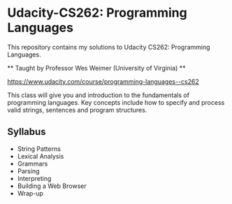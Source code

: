 # Udacity-CS262: Programming Languages

This repository contains my solutions to Udacity CS262: Programming Languages.

** Taught by Professor Wes Weimer (University of Virginia) **

https://www.udacity.com/course/programming-languages--cs262

This class will give you and introduction to the fundamentals of programming languages. Key concepts include how to specify and process valid strings, sentences and program structures.

## Syllabus

- String Patterns
- Lexical Analysis
- Grammars
- Parsing
- Interpreting
- Building a Web Browser
- Wrap-up
